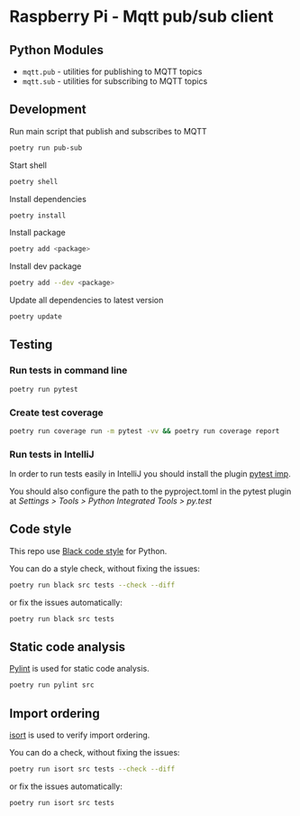 # Raspberry Pi - Mqtt pub/sub client

## Python Modules

- `mqtt.pub` - utilities for publishing to MQTT topics
- `mqtt.sub` - utilities for subscribing to MQTT topics

## Development

Run main script that publish and subscribes to MQTT

```bash
poetry run pub-sub
```

Start shell

```bash
poetry shell
```

Install dependencies

```bash
poetry install
```

Install package

```bash
poetry add <package>
```

Install dev package

```bash
poetry add --dev <package>
```

Update all dependencies to latest version

```bash
poetry update
```

## Testing

### Run tests in command line

```bash
poetry run pytest
```

### Create test coverage

```bash
poetry run coverage run -m pytest -vv && poetry run coverage report
```

### Run tests in IntelliJ

In order to run tests easily in IntelliJ you should install the
plugin [pytest imp](https://plugins.jetbrains.com/plugin/14202-pytest-imp).

You should also configure the path to the pyproject.toml in the pytest plugin at _Settings > Tools > Python Integrated
Tools > py.test_

## Code style

This repo use [Black code style](https://black.readthedocs.io/en/stable/the_black_code_style/current_style.html) for
Python.

You can do a style check, without fixing the issues:

```bash
poetry run black src tests --check --diff
```

or fix the issues automatically:

```bash
poetry run black src tests
```

## Static code analysis

[Pylint](https://pylint.pycqa.org/en/latest/) is used for static code analysis.

```bash
poetry run pylint src
```

## Import ordering

[isort](https://pycqa.github.io/isort/) is used to verify import ordering.

You can do a check, without fixing the issues:

```bash
poetry run isort src tests --check --diff
```

or fix the issues automatically:

```bash
poetry run isort src tests
```
